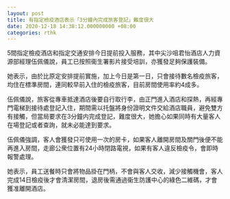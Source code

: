 ```yaml
---
layout: post
title: 有指定檢疫酒店表示「3分鐘內完成旅客登記」難度很大
date: 2020-12-18 14:38:12.000000000 +08:00
categories: rthk
---
```


5間指定檢疫酒店和指定交通安排今日提前投入服務，其中尖沙咀君怡酒店人力資源部經理伍佩儀說，員工已按照衞生署影片接受培訓，亦獲發足夠保護裝備。

她表示，由於比原定安排提前實施，加上今日是第一日，只會接待數名檢疫旅客，均住在標準房間，連同較早前入住的檢疫旅客，目前房間使用率約4成多。

伍佩儀說，旅客從專車抵達酒店後要自行取行李，由正門進入酒店和探熱，再經專門電梯到接待處登記入住，期間需以托盤將身份證明文件交給酒店職員，避免雙方有接觸，但當局要求在3分鐘内完成登記，難度很大，她擔心如果同時有大量客人在場登記或者查詢，就未必能達到要求。

伍佩儀強調，客人會獲發只可使用一次的房卡，如果客人離開房間及關門後便不能再進入房間，走廊公衆位置有24小時閉路電視，如果有客人違反檢疫令，會即時報警處理。

她表示，員工送餐時只會將物品掛在門柄，不會與客人交收，減少接觸機會，客人完成14日檢疫後才會清潔房間，退房後需通過衞生防護中心的綠色二維碼，才會獲准離開酒店。
